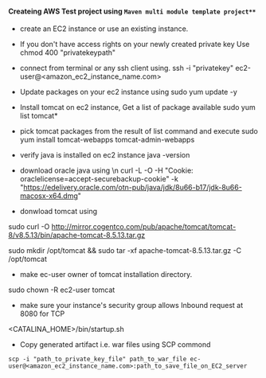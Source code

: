 #### Createing AWS Test project using ```Maven multi module template project**``` ####

- create an EC2 instance or use an existing instance.

- If you don't have access rights on your newly created private key Use
   chmod 400 "privatekeypath"

- connect from terminal or any ssh client using.
   ssh -i "privatekey" ec2-user@<amazon_ec2_instance_name.com>

- Update packages on your ec2 instance using 
  sudo yum update -y
   
- Install tomcat on ec2 instance, Get a list of package available
   sudo yum list tomcat*
   
- pick tomcat packages from the result of list command and execute
   sudo yum install tomcat-webapps tomcat-admin-webapps
   
- verify java is installed on ec2 instance 
   java -version
   
- download oracle java using \n
curl -L -O -H "Cookie: oraclelicense=accept-securebackup-cookie" -k "https://edelivery.oracle.com/otn-pub/java/jdk/8u66-b17/jdk-8u66-macosx-x64.dmg"


- donwload tomcat using 

sudo curl -O http://mirror.cogentco.com/pub/apache/tomcat/tomcat-8/v8.5.13/bin/apache-tomcat-8.5.13.tar.gz

sudo mkdir /opt/tomcat && sudo tar -xf apache-tomcat-8.5.13.tar.gz -C /opt/tomcat

- make ec-user owner of tomcat installation directory.

sudo chown -R ec2-user tomcat

- make sure your instance's security group allows Inbound request at 8080 for TCP

<CATALINA_HOME>/bin/startup.sh

- Copy generated artifact i.e. war files using SCP commond 

```scp -i "path_to_private_key_file" path_to_war_file ec-user@<amazon_ec2_instance_name.com>:path_to_save_file_on_EC2_server```

